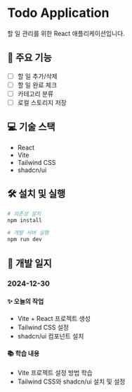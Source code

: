 # Todo Application

할 일 관리를 위한 React 애플리케이션입니다.

## 🚀 주요 기능

- [ ] 할 일 추가/삭제
- [ ] 할 일 완료 체크
- [ ] 카테고리 분류
- [ ] 로컬 스토리지 저장

## 💻 기술 스택

- React
- Vite
- Tailwind CSS
- shadcn/ui

## 🛠️ 설치 및 실행

```bash
# 의존성 설치
npm install

# 개발 서버 실행
npm run dev
```

## 📝 개발 일지

### 2024-12-30

#### ✨ 오늘의 작업

- Vite + React 프로젝트 생성
- Tailwind CSS 설정
- shadcn/ui 컴포넌트 설치

#### 📚 학습 내용

- Vite 프로젝트 설정 방법 학습
- Tailwind CSS와 shadcn/ui 설치 및 설정
